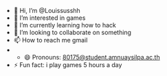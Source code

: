 - 👋 Hi, I’m @Louissusshh
- 👀 I’m interested in games
- 🌱 I’m currently learning how to hack
- 💞️ I’m looking to collaborate on something
- 📫 How to reach me gmail
- - 😄 Pronouns: 80175@student.amnuaysilpa.ac.th
- ⚡ Fun fact: i play games 5 hours a day

<!---
Louissusshh/Louissusshh is a ✨ special ✨ repository because its `README.md` (this file) appears on your GitHub profile.
You can click the Preview link to take a look at your changes.
--->
